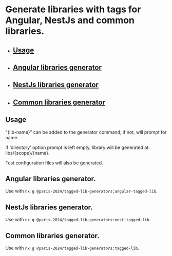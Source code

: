 # Generate libraries with tags for Angular, NestJs and common libraries.

- ## [Usage](#usage)
- ## [Angular libraries generator](#angular-libraries-generators-1)
- ## [NestJs libraries generator](#nestjs-libraries-generators-1)
- ## [Common libraries generator](#common-libraries-generators-1)

## Usage

"{lib-name}" can be added to the generator command; if not, will prompt for name.

If 'directory' option prompt is left empty, library will be generated at: libs/{scope}/{name}.

Test configuration files will also be generated.

## Angular libraries generator.

Use with `nx g @paris-2024/tagged-lib-generators:angular-tagged-lib`.

## NestJs libraries generator.

Use with `nx g @paris-2024/tagged-lib-generators:nest-tagged-lib`.

## Common libraries generator.

Use with `nx g @paris-2024/tagged-lib-generators:tagged-lib`.
